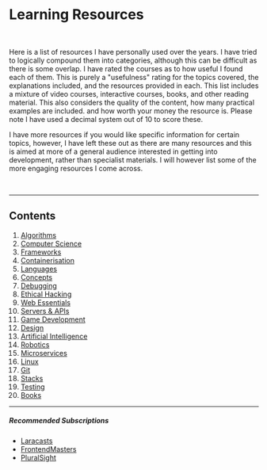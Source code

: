 # Learning Resources

<br />

Here is a list of resources I have personally used over the years. I have tried to logically compound them
into categories, although this can be difficult as there is some overlap. I have rated the courses as to how
useful I found each of them. This is purely a "usefulness" rating for the topics covered, the explanations
included, and the resources provided in each. This list includes a mixture of video courses, interactive courses, books,
and other reading material. This also considers the quality of the content, how many practical examples are included.
and how worth your money the resource is. Please note I have used a decimal system out of 10 to score these.

I have more resources if you would like specific information for certain topics, however, I have left
these out as there are many resources and this is aimed at more of a general audience interested in
getting into development, rather than specialist materials. I will however list some of the more engaging resources I come across.

<br />

___

## Contents

1. [Algorithms](./chapters/1_algorithms.md)
2. [Computer Science](./chapters/2_computerScience.md)
3. [Frameworks](./chapters/3_frameworks.md)
4. [Containerisation](./chapters/4_containerisation.md)
5. [Languages](./chapters/5_languages.md)
6. [Concepts]()
7. [Debugging]()
8. [Ethical Hacking]()
9. [Web Essentials](./chapters/9_webEssentials.md)
10. [Servers & APIs]()
11. [Game Development]()
12. [Design]()
13. [Artificial Intelligence]()
14. [Robotics]()
15. [Microservices]()
16. [Linux]()
17. [Git](./chapters/17_git.md)
18. [Stacks]()
19. [Testing]()
20. [Books]()

___

##### Recommended Subscriptions
- [Laracasts](https://laracasts.com/)
- [FrontendMasters](https://frontendmasters.com/)
- [PluralSight](https://www.pluralsight.com/)